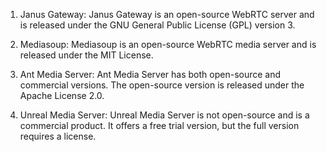 1. Janus Gateway: Janus Gateway is an open-source WebRTC server and is released under the GNU General Public License (GPL) version 3.

2. Mediasoup: Mediasoup is an open-source WebRTC media server and is released under the MIT License.

3. Ant Media Server: Ant Media Server has both open-source and commercial versions. The open-source version is released under the Apache License 2.0.

4. Unreal Media Server: Unreal Media Server is not open-source and is a commercial product. It offers a free trial version, but the full version requires a license.